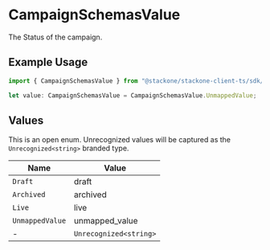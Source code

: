 # CampaignSchemasValue

The Status of the campaign.

## Example Usage

```typescript
import { CampaignSchemasValue } from "@stackone/stackone-client-ts/sdk/models/shared";

let value: CampaignSchemasValue = CampaignSchemasValue.UnmappedValue;
```

## Values

This is an open enum. Unrecognized values will be captured as the `Unrecognized<string>` branded type.

| Name                   | Value                  |
| ---------------------- | ---------------------- |
| `Draft`                | draft                  |
| `Archived`             | archived               |
| `Live`                 | live                   |
| `UnmappedValue`        | unmapped_value         |
| -                      | `Unrecognized<string>` |
